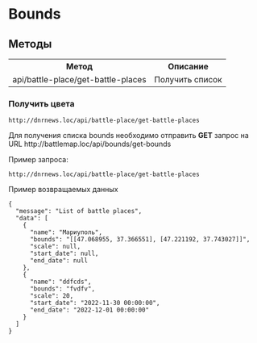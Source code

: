 # Bounds

## Методы

<table>
    <tr>
        <th>
            Метод
        </th>
        <th>
            Описание
        </th>
    </tr>
    <tr>
        <td>
            api/battle-place/get-battle-places
        </td>
        <td>
            Получить список
        </td>
</table>

### Получить цвета

`http://dnrnews.loc/api/battle-place/get-battle-places`
<p>
    Для получения списка bounds необходимо отправить <b>GET</b> запрос на URL http://battlemap.loc/api/bounds/get-bounds
</p>

<p>
    Пример запроса:
</p>

`http://dnrnews.loc/api/battle-place/get-battle-places`

<p>
    Пример возвращаемых данных
</p>

```json5
{
  "message": "List of battle places",
  "data": [
    {
      "name": "Мариуполь",
      "bounds": "[[47.068955, 37.366551], [47.221192, 37.743027]]",
      "scale": null,
      "start_date": null,
      "end_date": null
    },
    {
      "name": "ddfcds",
      "bounds": "fvdfv",
      "scale": 20,
      "start_date": "2022-11-30 00:00:00",
      "end_date": "2022-12-01 00:00:00"
    }
  ]
}
```
